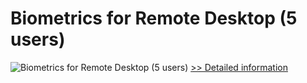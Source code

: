 # Biometrics for Remote Desktop (5 users)
![Biometrics for Remote Desktop (5 users)](https://mycommerce.akamaized.net/api/pimages/P300765874/BIG/300765874.GIF)
[>> Detailed information](https://secure.shareit.com/shareit/product.html?productid=300765874&affiliateid=200057808)